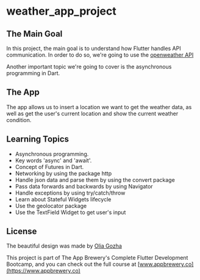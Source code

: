 # weather_app_project

## The Main Goal

In this project, the main goal is to understand how Flutter handles API communication. In order to do so, we're going to use the [openweather API](https://openweathermap.org/api)

Another important topic we're going to cover is the asynchronous programming in Dart.

## The App

The app allows us to insert a location we want to get the weather data, as well as get the user's current location and show the current weather condition.

## Learning Topics

* Asynchronous programming.
* Key words 'async' and 'await'.
* Concept of Futures in Dart.
* Networking by using the package http
* Handle json data and parse them by using the convert package
* Pass data forwards and backwards by using Navigator
* Handle exceptions by using try/catch/throw
* Learn about Stateful Widgets lifecycle
* Use the geolocator package 
* Use the TextField Widget to get user's input

## License

The beautiful design was made by [Olia Gozha](https://dribbble.com/shots/4663154-)

This project is part of The App Brewery's Complete Flutter Development Bootcamp, and you can check out the full course at [www.appbrewery.co](https://www.appbrewery.co)
